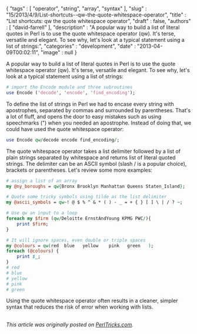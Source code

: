 {
   "tags" : [
      "operator",
      "string",
      "array",
      "syntax"
   ],
   "slug" : "15/2013/4/9/List-shortcuts--qw-the-quote-whitespace-operator",
   "title" : "List shortcuts: qw the quote whitespace operator",
   "draft" : false,
   "authors" : [
      "david-farrell"
   ],
   "description" : "A popular way to build a list of literal quotes in Perl is to use the quote whitespace operator (qw). It's terse, versatile and elegant. To see why, let's look at a typical statement using a list of strings:",
   "categories" : "development",
   "date" : "2013-04-09T00:02:11",
   "image" : null
}


A popular way to build a list of literal quotes in Perl is to use the quote whitespace operator (qw). It's terse, versatile and elegant. To see why, let's look at a typical statement using a list of strings:

```perl
# import the Encode module and three subroutines
use Encode ('decode', 'encode', 'find_encoding');
```

To define the list of strings in Perl we had to encase every string with apostrophes, separated by commas and surrounded by parentheses. That's a lot of fluff, and opens the door to easy mistakes such as using speechmarks (") when you needed an apostrophe. Instead of doing that, we could have used the quote whitespace operator:

```perl
use Encode qw/decode encode find_encoding/;
```

The quote whitespace operator takes a list delimiter followed by a list of plain strings separated by whitespace and returns list of literal quoted strings. The delimiter can be an ASCII symbol (slash / is a popular choice), brackets or parentheses. Let's review some more examples:

```perl
# assign a list of an array
my @ny_boroughs = qw{Bronx Brooklyn Manhattan Queens Staten_Island};

# Quote some tricky symbols using tilde as the list delimiter
my @ascii_symbols = qw~! @ $ % ^ & * ( ) - _ = + { } [ ] \ | / ? ~;

# Use qw an input to a loop
foreach my $firm (qw/Deloitte ErnstAndYoung KPMG PWC/){
    print $firm; 
}

# It will ignore spaces, even double or triple spaces
my @colours = qw(red  blue   yellow    pink   green   ); 
foreach (@colours) {
    print $_;
}
# red
# blue
# yellow
# pink
# green
```

Using the quote whitespace operator often results in a cleaner, simpler syntax that reduces the risk of error when working with lists.

\
*This article was originally posted on [PerlTricks.com](http://perltricks.com).*
